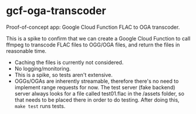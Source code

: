 # gcf-oga-transcoder
Proof-of-concept app: Google Cloud Function FLAC to OGA transcoder.

This is a spike to confirm that we can create a Google Cloud Function to call ffmpeg to transcode FLAC files to OGG/OGA files, and return the files in reasonable time.

- Caching the files is currently not considered.
- No logging/monitoring.
- This is a spike, so tests aren't extensive.
- OGGs/OGAs are inherently streamable, therefore there's no need to implement range requests for now.
The test server (fake backend) server always looks for a file called test01.flac in the /assets folder, so that needs to be placed there in order to do testing. After doing this, `make test` runs tests.
